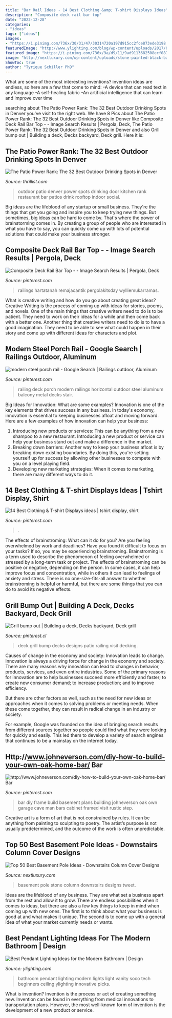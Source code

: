 ```yaml
---
title: "Bar Rail Ideas - 14 Best Clothing &amp; T-shirt Displays Ideas"
description: "Composite deck rail bar top"
date: "2022-12-28"
categories:
- "ideas"
tags: ["ideas"]
images:
- "https://i.pinimg.com/736x/30/31/47/30314720a197d915cc2fce873ede3198.jpg"
featuredImage: "http://www.ylighting.com/blog/wp-content/uploads/2017/01/SoCo-Pendant-Light-from-TECH-LightingYLighting.jpeg"
featured_image: "https://i.pinimg.com/736x/9a/d9/11/9ad9113682508ecf0874fdd536a8e029.jpg"
image: "http://nextluxury.com/wp-content/uploads/stone-painted-black-basement-pole-cover-ideas.jpg"
ShowToc: true
author: "Tyrique Schiller PhD"
---
```



What are some of the most interesting inventions?
invention ideas are endless, so here are a few that come to mind: 
-A device that can read text in any language 
-A self-healing fabric 
-An artificial intelligence that can learn and improve over time

	

		
searching about The Patio Power Rank: The 32 Best Outdoor Drinking Spots in Denver you've visit to the right web. We have 8 Pics about The Patio Power Rank: The 32 Best Outdoor Drinking Spots in Denver like Composite Deck Rail Bar Top - - Image Search Results | Pergola, Deck, The Patio Power Rank: The 32 Best Outdoor Drinking Spots in Denver and also Grill bump out | Building a deck, Decks backyard, Deck grill. Here it is:
		
    
## The Patio Power Rank: The 32 Best Outdoor Drinking Spots In Denver

<img loading=lazy src="https://assets3.thrillist.com/v1/image/1491611/size/tmg-facebook_social.jpg" onerror="this.onerror=null;this.src='https://tse4.mm.bing.net/th?id=OIP.jEpW4jM-8rYcmad23kvG7wHaEj&amp;pid=15.1';" alt="The Patio Power Rank: The 32 Best Outdoor Drinking Spots in Denver">

_Source: thrillist.com_

>outdoor patio denver power spots drinking door kitchen rank restaurant bar patios drink rooftop indoor social. 

	

Big ideas are the lifeblood of any startup or small business. They're the things that get you going and inspire you to keep trying new things. But sometimes, big ideas can be hard to come by. That's where the power of brainstorming comes in. By creating a group of people who are interested in what you have to say, you can quickly come up with lots of potential solutions that could make your business stronger.

    
## Composite Deck Rail Bar Top - - Image Search Results | Pergola, Deck

<img loading=lazy src="https://i.pinimg.com/736x/a6/5c/ac/a65cac9b9152a057f441ad77e4ed2f8c.jpg" onerror="this.onerror=null;this.src='https://tse2.mm.bing.net/th?id=OIP.bLc3LZhaQPU7JURN5oizvgHaKZ&amp;pid=15.1';" alt="Composite Deck Rail Bar Top - - Image Search Results | Pergola, Deck">

_Source: pinterest.com_

>railings hartatanah remajacantik pergolakitsday wylliemukarramas. 

	

What is creative writing and how do you go about creating great ideas?
Creative Writing is the process of coming up with ideas for stories, poems, and novels. One of the main things that creative writers need to do is to be patient. They need to work on their ideas for a while and then come back with a better one. Another thing that creative writers need to do is to have a good imagination. They need to be able to see what could happen in their story and come up with different ideas for characters and plot.

    
## Modern Steel Porch Rail - Google Search | Railings Outdoor, Aluminum

<img loading=lazy src="https://i.pinimg.com/736x/30/31/47/30314720a197d915cc2fce873ede3198.jpg" onerror="this.onerror=null;this.src='https://tse2.mm.bing.net/th?id=OIP.YuWS2n_dd7isEa4E9EygRAHaFj&amp;pid=15.1';" alt="modern steel porch rail - Google Search | Railings outdoor, Aluminum">

_Source: pinterest.com_

>railing deck porch modern railings horizontal outdoor steel aluminum balcony metal decks stair. 

	

Big Ideas for Innovation: What are some examples?
Innovation is one of the key elements that drives success in any business. In today's economy, innovation is essential to keeping businesses afloat and moving forward. Here are a few examples of how innovation can help your business: 
1. Introducing new products or services: This can be anything from a new shampoo to a new restaurant. Introducing a new product or service can help your business stand out and make a difference in the market. 
2. Breaking down barriers: Another way to keep your business afloat is by breaking down existing boundaries. By doing this, you're setting yourself up for success by allowing other businesses to compete with you on a level playing field. 
3. Developing new marketing strategies: When it comes to marketing, there are many different ways to do it.

    
## 14 Best Clothing &amp; T-shirt Displays Ideas | Tshirt Display, Shirt

<img loading=lazy src="https://i.pinimg.com/474x/89/73/79/8973790475bd546a0d425e67a0ea7b24--t-shirt-displays-shop-sale.jpg" onerror="this.onerror=null;this.src='https://tse3.mm.bing.net/th?id=OIP.12VejYE7U50-mYOpDJLLCwAAAA&amp;pid=15.1';" alt="14 Best Clothing &amp; T-shirt Displays ideas | tshirt display, shirt">

_Source: pinterest.com_

>. 

	

The effects of brainstroming: What can it do for you?
Are you feeling overwhelmed by work and deadlines? Have you found it difficult to focus on your tasks? If so, you may be experiencing brainstroming. Brainstroming is a term used to describe the phenomenon of feeling overwhelmed or stressed by a long-term task or project. The effects of brainstroming can be positive or negative, depending on the person. In some cases, it can help improve focus and concentration, while in others it can lead to feelings of anxiety and stress. There is no one-size-fits-all answer to whether brainstroming is helpful or harmful, but there are some things that you can do to avoid its negative effects.

    
## Grill Bump Out | Building A Deck, Decks Backyard, Deck Grill

<img loading=lazy src="https://i.pinimg.com/736x/fe/00/dd/fe00dd08a245fe3f459db73a3c31877d--deck-railings-deck-railing-ideas.jpg" onerror="this.onerror=null;this.src='https://tse3.mm.bing.net/th?id=OIP.ZRX1Kv9M_mvIHQpF9xQXwAEsDH&amp;pid=15.1';" alt="Grill bump out | Building a deck, Decks backyard, Deck grill">

_Source: pinterest.cl_

>deck grill bump decks designs patio railing visit decking. 

	

Causes of change in the economy and society: Innovation leads to change.
Innovation is always a driving force for change in the economy and society. There are many reasons why innovation can lead to changes in behavior, products, services, and even entire industries. 
Some of the primary reasons for innovation are to help businesses succeed more efficiently and faster; to create new consumer demand; to increase production; and to improve efficiency. 

But there are other factors as well, such as the need for new ideas or approaches when it comes to solving problems or meeting needs. When these come together, they can result in radical change in an industry or society.

For example, Google was founded on the idea of bringing search results from different sources together so people could find what they were looking for quickly and easily. This led them to develop a variety of search engines that continues to be a mainstay on the internet today.

    
## Http://www.johneverson.com/diy-how-to-build-your-own-oak-home-bar/ Bar

<img loading=lazy src="https://i.pinimg.com/736x/9a/d9/11/9ad9113682508ecf0874fdd536a8e029.jpg" onerror="this.onerror=null;this.src='https://tse2.mm.bing.net/th?id=OIP.IhFvTKtylLlHH1vDko0nEAHaJ3&amp;pid=15.1';" alt="http://www.johneverson.com/diy-how-to-build-your-own-oak-home-bar/ Bar">

_Source: pinterest.com_

>bar diy frame build basement plans building johneverson oak own garage cave man bars cabinet framed visit rustic step. 

	

Creative art is a form of art that is not constrained by rules. It can be anything from painting to sculpting to poetry. The artist’s purpose is not usually predetermined, and the outcome of the work is often unpredictable.

    
## Top 50 Best Basement Pole Ideas - Downstairs Column Cover Designs

<img loading=lazy src="http://nextluxury.com/wp-content/uploads/stone-painted-black-basement-pole-cover-ideas.jpg" onerror="this.onerror=null;this.src='https://tse2.mm.bing.net/th?id=OIP.ZDVb52R3t9sVgFY70p0YwgAAAA&amp;pid=15.1';" alt="Top 50 Best Basement Pole Ideas - Downstairs Column Cover Designs">

_Source: nextluxury.com_

>basement pole stone column downstairs designs tweet. 

	

Ideas are the lifeblood of any business. They are what set a business apart from the rest and allow it to grow. There are endless possibilities when it comes to ideas, but there are also a few key things to keep in mind when coming up with new ones. The first is to think about what your business is good at and what makes it unique. The second is to come up with a general idea of what your market currently needs or wants.

    
## Best Pendant Lighting Ideas For The Modern Bathroom | Design

<img loading=lazy src="http://www.ylighting.com/blog/wp-content/uploads/2017/01/SoCo-Pendant-Light-from-TECH-LightingYLighting.jpeg" onerror="this.onerror=null;this.src='https://tse1.mm.bing.net/th?id=OIP.aWTbgxMogtYvytIUlfDulgHaHa&amp;pid=15.1';" alt="Best Pendant Lighting Ideas for the Modern Bathroom | Design">

_Source: ylighting.com_

>bathroom pendant lighting modern lights light vanity soco tech beginners ceiling ylighting innovative picks. 

	

What is invention?
Invention is the process or act of creating something new. Invention can be found in everything from medical innovations to transportation plans. However, the most well-known form of invention is the development of a new product or service.

